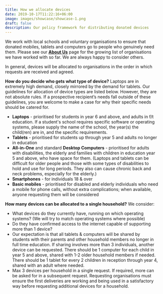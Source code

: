 ```yaml
---
title: How we allocate devices
date: 2019-10-17T11:22:16+06:00
image: images/showcase/showcase-1.png
draft: false
description: Our policy framework for distributing donated devices
---
```

We work with local schools and voluntary organisations to ensure that donated mobiles, tablets and computers go to people who genuinely need them. Please see our **[About Us](https://lambeth-techaid.ju.ma/about-us/)** page for the growing list of organisations we have worked with so far. We are always happy to consider others.

In general, devices will be allocated to organisations in the order in which requests are received and agreed.

**How do you decide who gets what type of device?** Laptops are in extremely high demand, closely mirrored by the demand for tablets. Our guidelines for allocation of device types are listed below. However, they are not absolute rules. If a prospective recipient’s needs fall outside of these guidelines, you are welcome to make a case for why their specific needs should be catered for.

* **Laptops** - prioritised for students in year 6 and above, and adults in f/t education. If a student's school requires specific software or operating systems, please supply the name of the school, the year(s) the child(ren) are in, and the specific requirements.
* **Tablets** - prioritised for students up through year 5 and adults no longer in education
* **All-in-One** and standard **Desktop Computers** - prioritised for adults with disabilities, the elderly and families with children in education year 5 and above, who have space for them. (Laptops and tablets can be difficult for older people and those with some types of disabilities to hold and use for long periods. They also can cause chronic back and neck problems, especially for the elderly.)
* **Smartphones** - for individuals 18 & over
* **Basic mobiles** - prioritised for disabled and elderly individuals who need a mobile for phone calls, without extra complications; when available, anyone requesting them will be considered

**How many devices can be allocated to a single household?** We consider:

* What devices do they currently have, running on which operating systems? (We will try to match operating systems where possible)
* Do they have confirmed access to the internet capable of supporting more than 1 device?
* Our expectation is that all tablets & computers will be shared by students with their parents and other household members no longer in full time education. If sharing involves more than 3 individuals, another device can be requested. There should be 1 computer for each child in year 5 and above, shared with 1-2 older household members if needed. There should be 1 tablet for every 2 children in reception through year 4, shared with an adult where needed.
* Max 3 devices per household in a single request. If required, more can be asked for in a subsequent request. Requesting organisations must ensure the first deliveries are working and being used in a satisfactory way before requesting additional devices for a household.